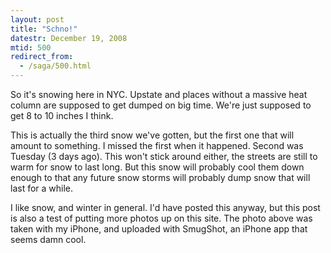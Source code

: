 ```yaml
---
layout: post
title: "Schno!"
datestr: December 19, 2008
mtid: 500
redirect_from:
  - /saga/500.html
---
```


So it's snowing here in NYC.  Upstate and places without a massive heat column are supposed to get dumped on big time.  We're just supposed to get 8 to 10 inches I think.

This is actually the third snow we've gotten, but the first one that will amount to something.  I missed the first when it happened.  Second was Tuesday (3 days ago).  This won't stick around either, the streets are still to warm for snow to last long.  But this snow will probably cool them down enough to that any future snow storms will probably dump snow that will last for a while.

I like snow, and winter in general.  I'd have posted this anyway, but this post is also a test of putting more photos up on this site.  The photo above was taken with my iPhone, and uploaded with SmugShot, an iPhone app that seems damn cool.

